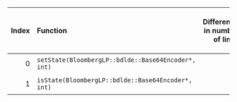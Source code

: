 |   Index | Function                                            |   Difference in number of lines |   Function size difference in bytes | Disassembly                                                            |   Number of lines in `assume` build |   Number of bytes in `assume` build |   Number of lines in `none` build |   Number of bytes in `none` build |
|--------:|:----------------------------------------------------|--------------------------------:|------------------------------------:|:-----------------------------------------------------------------------|------------------------------------:|------------------------------------:|----------------------------------:|----------------------------------:|
|       0 | `setState(BloombergLP::bdlde::Base64Encoder*, int)` |                               1 |                                  16 | [Assumed](0.assume.s.txt), [Ignored](0.none.s.txt), [Diff](0.diff.txt) |                                3680 |                             4215088 |                              3664 |                           4215088 |
|       1 | `isState(BloombergLP::bdlde::Base64Encoder*, int)`  |                              -1 |                                  16 | [Assumed](1.assume.s.txt), [Ignored](1.none.s.txt), [Diff](1.diff.txt) |                                7424 |                             4218768 |                              7408 |                           4218752 |